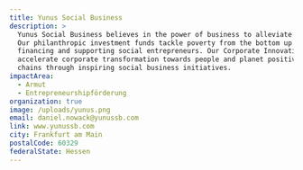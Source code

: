 ```yaml
---
title: Yunus Social Business
description: >
  Yunus Social Business believes in the power of business to alleviate poverty.
  Our philanthropic investment funds tackle poverty from the bottom up by
  financing and supporting social entrepreneurs. Our Corporate Innovation Teams
  accelerate corporate transformation towards people and planet positive value
  chains through inspiring social business initiatives.
impactArea:
  - Armut
  - Entrepreneurshipförderung
organization: true
image: /uploads/yunus.png
email: daniel.nowack@yunussb.com
link: www.yunussb.com
city: Frankfurt am Main
postalCode: 60329
federalState: Hessen
---
```


